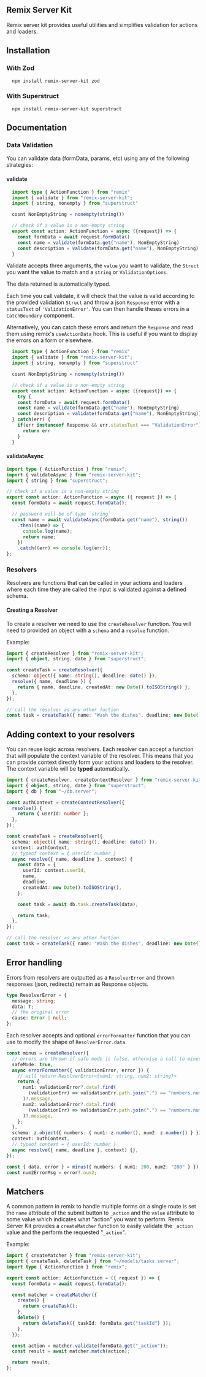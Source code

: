 ## Remix Server Kit

Remix server kit provides useful utilities and simplifies validation for actions and loaders.

## Installation

### With Zod

```shell
  npm install remix-server-kit zod
```

### With Superstruct

```shell
  npm install remix-server-kit superstruct
```

## Documentation

### Data Validation

You can validate data (formData, params, etc) using any of the following strategies:

#### validate

```typescript
  import type { ActionFunction } from "remix"
  import { validate } from "remix-server-kit";
  import { string, nonempty } from "superstruct"

  cosnt NonEmptyString = nonempty(string())

  // check if a value is a non-empty string
  export const action: ActionFunction = async ({request}) => {
    const formData = await request.formData()
    const name = validate(formData.get("name"), NonEmptyString)
    const description = validate(formData.get("name"), NonEmptyString)
  }
```

Validate accepts three arguments, the `value` you want to validate, the `Struct` you want the value to match and a `string` or `ValidationOptions`.

The data returned is automatically typed.

Each time you call validate, it will check that the value is valid according to the provided validation `Struct` and throw a json `Response` error with a `statusText` of `'ValidationError'`. You can then handle theses errors in a `CatchBoundary` component.

Alternatively, you can catch these errors and return the `Response` and read them using remix's `useActionData` hook. This is useful if you want to display the errors on a form or elsewhere.

```typescript
  import type { ActionFunction } from "remix"
  import { validate } from "remix-server-kit";
  import { string, nonempty } from "superstruct"

  cosnt NonEmptyString = nonempty(string())

  // check if a value is a non-empty string
  export const action: ActionFunction = async ({request}) => {
    try {
    const formData = await request.formData()
    const name = validate(formData.get("name"), NonEmptyString)
    const description = validate(formData.get("name"), NonEmptyString)}
  } catch(err) {
    if(err instanceof Response && err.statusText === "ValidationError") {
      return err
    }
  }
```

#### validateAsync

```typescript
import type { ActionFunction } from "remix";
import { validateAsync } from "remix-server-kit";
import { string } from "superstruct";

// check if a value is a non-empty string
export const action: ActionFunction = async ({ request }) => {
  const formData = await request.formData();

  // password will be of type `string`
  const name = await validateAsync(formData.get("name"), string())
    .then((name) => {
      console.log(name);
      return name;
    })
    .catch((err) => console.log(err));
};
```

### Resolvers

Resolvers are functions that can be called in your actions and loaders where each time they are called the input is validated against a defined schema.

#### Creating a Resolver

To create a resolver we need to use the `createResolver` function. You will need to provided an object with a `schema` and a `resolve` function.

Example:

```typescript
import { createResolver } from "remix-server-kit";
import { object, string, date } from "superstruct";

const createTask = createResolver({
  schema: object({ name: string(), deadline: date() }),
  resolve({ name, deadline }) {
    return { name, deadline, createdAt: new Date().toISOString() };
  },
});

// call the resolver as any other fuction
const task = createTask({ name: "Wash the dishes", deadline: new Date() });
```

## Adding context to your resolvers

You can reuse logic across resolvers. Each resolver can accept a function that will populate the context variable of the resolver. This means that you can provide context directly form your actions and loaders to the resolver. The context variable will be **typed** automatically.

```typescript
import { createResolver, createContextResolver } from "remix-server-kit";
import { object, string, date } from "superstruct";
import { db } from "~/db.server";

const authContext = createContextResolver({
  resolve() {
    return { userId: number };
  },
});

const createTask = createResolver({
  schema: object({ name: string(), deadline: date() }),
  context: authContext,
  // typeof context = { userId: number }
  async resolve({ name, deadline }, context) {
    const data = {
      userId: context.userId,
      name,
      deadline,
      createdAt: new Date().toISOString(),
    };

    const task = await db.task.createTask(data);

    return task;
  },
});

// call the resolver as any other fuction
const task = createTask({ name: "Wash the dishes", deadline: new Date() });
```

## Error handling

Errors from resolvers are outputted as a `ResolverError` and thrown responses (json, redirects) remain as Response objects.

```ts
type ResolverError = {
  message: string;
  data: T;
  // the original error
  cause: Error | null;
};
```

Each resolver accepts and optional `errorFormatter` function that you can use to modify the shape of `ResolverError.data`.

```ts
const minus = createResolver({
  // errors are thrown if safe mode is false, otherwise a call to minus will return {data?: number, error?: ResolverError<T> }
  safeMode: true,
  async errorFormatter({ validationError, error }) {
    // will return ResolverError<{num1: string, num2: string}>
    return {
      num1: validationError?.data?.find(
        (validationErr) => validationErr.path.join(".") == "numbers.num2"
      )?.message,
      num2: validationError?.data?.find(
        (validationErr) => validationErr.path.join(".") == "numbers.num2"
      )?.message,
    };
  },
  schema: z.object({ numbers: { num1: z.number(), num2: z.number() } }),
  context: authContext,
  // typeof context = { userId: number }
  async resolve({ name, deadline }, context) {},
});

const { data, error } = minus({ numbers: { num1: 200, num2: "200" } });
const num2ErrorMsg = error?.num2;
```

## Matchers

A common pattern in remix to handle multiple forms on a single route is set the `name` attribute of the submit button to `_action` and the `value` attribute to some value which indicates what "action" you want to perform.
Remix Server Kit provides a `createMatcher` function to easily validate the `_action` value and the perform the requested "`_action`".

Example:

```typescript
import { createMatcher } from "remix-server-kit";
import { createTask, deleteTask } from "~/models/tasks.server";
import type { ActionFunction } from "remix";

export const action: ActionFunction = ({ request }) => {
  const formData = await request.formData();

  const matcher = createMatcher({
    create() {
      return createTask();
    },
    delete() {
      return deleteTask({ taskId: formData.get("taskId") });
    },
  });

  const action = matcher.validate(formData.get("_action"));
  const result = await matcher.match(action);

  return result;
};
```
